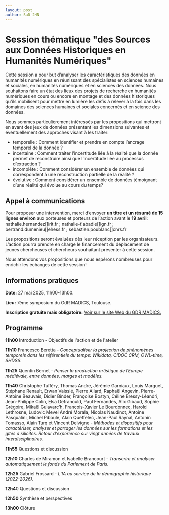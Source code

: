 ```yaml
---
layout: post
author: SaD-2HN
---
```


# Session thématique "des Sources aux Données Historiques en Humanités Numériques"

Cette session a pour but d’analyser les caractéristiques des données en humanités numériques en réunissant des spécialistes en sciences humaines et sociales, en humanités numériques et en sciences des données. Nous souhaitons faire un état des lieux des projets de recherche en humanités numériques en cours ou encore en montage et des données historiques qu'ils mobilisent pour mettre en lumière les défis à relever à la fois dans les domaines des sciences humaines et sociales concernés et en science des données.
 
Nous sommes particulièrement intéressés par les propositions qui mettront en avant des jeux de données présentant les dimensions suivantes et éventuellement des approches visant à les traiter:
* temporelle : Comment identifier et prendre en compte l’ancrage temporel de la donnée ?
* incertaine : Comment traiter l’incertitude liée à la réalité que la donnée permet de reconstruire ainsi que l’incertitude liée au processus d’extraction ?
* incomplète : Comment considérer un ensemble de données qui correspondent à une reconstruction partielle de la réalité ?
* évolutive : Comment considérer un ensemble de données témoignant d’une réalité qui évolue au cours du temps?

## Appel à communications

Pour proposer une intervention, merci d’envoyer **un titre et un résumé de 15 lignes environ** aux porteuses et porteurs de l’action avant le **19 avril**: nathalie.hernandez[]irit.fr ; nathalie-f.abadie[]ign.fr ; bertrand.dumenieu[]ehess.fr ; sebastien.poublanc[]cnrs.fr

Les propositions seront évaluées dès leur réception par les organisateurs. L’action pourra prendre en charge le financement du déplacement de jeunes chercheuses et chercheurs souhaitant présenter à cette session.

Nous attendons vos propositions que nous espérons nombreuses pour enrichir les échanges de cette session!

## Informations pratiques

**Date:** 27 mai 2025, 11h00-13h00.

**Lieu:** 7ème symposium du GdR MADICS, Toulouse. 

**Inscription gratuite mais obligatoire:** [Voir sur le site Web du GDR MADICS.](https://www.madics.fr/event/symposium-madics-7/)

## Programme

**11h00** Introduction - Objectifs de l'action et de l'atelier 

**11h10** Francesco Beretta -  *Conceptualiser la projection de phénomènes temporels dans les référentiels du temps: Wikidata, CIDOC CRM, OWL-time, SHDSS.*

**11h25** Quentin Bernet -  *Penser la production artistique de l′Europe médiévale, entre données, marges et modèles.*

**11h40** Christophe Tufféry, Thomas Andre, Jérémie Garniaux, Louis Marguet, Stéphane Renault, Erwan Vaissié, Pierre Allard, Raphaël Angevin, Pierre-Antoine Beauvais, Didier Binder, Françoise Bostyn, Céline Bressy-Léandri, Jean-Philippe Colin, Elsa Defranould, Paul Fernandes, Alix Gibaud, Sophie Grégoire, Mikaël Guiavarc’h, Francois-Xavier Le Bourdonnec, Harold Lethrosne, Ludovic Mevel André Morala, Nicolas Naudinot, Antoine Pasqualini, Michel Piboule, Alain Queffelec, Jean-Paul Raynal, Antonin Tomasso, Alain Turq et Vincent Delvigne - *Méthodes et dispositifs pour caractériser, analyser et partager les données sur les formations et les gîtes à silicites. Retour d’expérience sur vingt années de travaux interdisciplinaires.*

**11h55** Questions et discussion

**12h10** Charles de Miramon et Isabelle Brancourt  - *Transcrire et analyser automatiquement le fonds du Parlement de Paris.*  
  
**12h25** Gabriel Frossard - *L’IA au service de la démographie historique (2022-2026).* 

**12h4**0 Questions et discussion 

**12h50** Synthèse et perspectives

**13h00** Clôture

